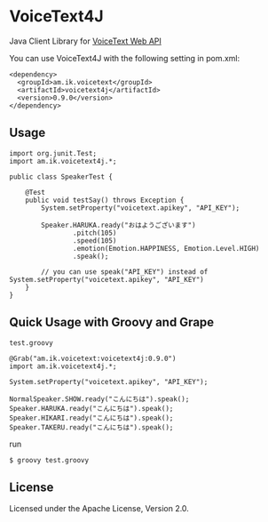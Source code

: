 # VoiceText4J
Java Client Library for [VoiceText Web API](https://cloud.voicetext.jp/webapi)

You can use VoiceText4J with the following setting in pom.xml:

    <dependency>
      <groupId>am.ik.voicetext</groupId>
      <artifactId>voicetext4j</artifactId>
      <version>0.9.0</version>
    </dependency>

## Usage

    import org.junit.Test;
    import am.ik.voicetext4j.*;
    
    public class SpeakerTest {
    
        @Test
        public void testSay() throws Exception {
            System.setProperty("voicetext.apikey", "API_KEY");
            
            Speaker.HARUKA.ready("おはようございます")
                    .pitch(105)
                    .speed(105)
                    .emotion(Emotion.HAPPINESS, Emotion.Level.HIGH)
                    .speak();
                    
            // you can use speak("API_KEY") instead of System.setProperty("voicetext.apikey", "API_KEY")
        }
    }


## Quick Usage with Groovy and Grape

`test.groovy`

    @Grab("am.ik.voicetext:voicetext4j:0.9.0")
    import am.ik.voicetext4j.*;
    
    System.setProperty("voicetext.apikey", "API_KEY");
    
    NormalSpeaker.SHOW.ready("こんにちは").speak();
    Speaker.HARUKA.ready("こんにちは").speak();
    Speaker.HIKARI.ready("こんにちは").speak();
    Speaker.TAKERU.ready("こんにちは").speak();

run

    $ groovy test.groovy


## License

Licensed under the Apache License, Version 2.0.
